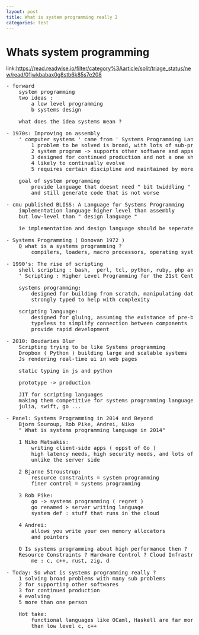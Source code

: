 ```yaml
---
layout: post
title: What is system programming really 2
categories: test
---
```


# Whats system programming
link:https://read.readwise.io/filter/category%3Aarticle/split/triage_status/new/read/01jwkbabax0g8stb6k85s7e208


<pre>
- forward
    system programming
    two ideas :
        a low level programming
        b systems design

    what does the idea systems mean ?

- 1970s: Improving on assembly
    ' computer systems ' came from ' Systems Programming Languages ' Book
        1 problem to be solved is broad, with lots of sub-problems
        2 system program -> supports other software and apps
        3 designed for continued production and not a one shot solution
        4 likely to continually evolve
        5 requires certain discipline and maintained by more than one person

    goal of system programming
        provide language that doesnt need " bit twiddling "
        and still generate code that is not worse

- cmu published BLISS: A Language for Systems Programming
    implementation language higher level than assembly
    but low-level than " design language "

    ie implementation and design language should be seperate

- Systems Programming ( Donovan 1972 )
    Q what is a systems programming ?
        compilers, loaders, macro processors, operating systems

- 1990's: The rise of scripting
    shell scripting : bash,  perl, tcl, python, ruby, php and js
    ' Scripting : Higher Level Programming for the 21st Century '

    systems programming:
        designed for building from scratch, manipulating datas directly
        strongly typed to help with complexity

    scripting language:
        designed for gluing, assuming the existance of pre-built
        typeless to simplify connection between components
        provide rapid development

- 2010: Boudaries Blur
    Scripting trying to be like Systems programming
    Dropbox ( Python ) building large and scalable systems
    Js rendering real-time ui in web pages

    static typing in js and python

    prototype -> production

    JIT for scripting languages
    making them competitive for systems programming languages ( c, c++ )
    julia, swift, go ...

- Panel: Systems Programming in 2014 and Beyond
    Bjorn Souroup, Rob Pike, Andrei, Niko
    " What is systems programming language in 2014"

    1 Niko Matsakis:
        writing client-side apps ( oppst of Go )
        high latency needs, high security needs, and lots of req
        unlike the server side

    2 Bjarne Stroustrup:
        resource constraints = system programming
        finer control = systems programming

    3 Rob Pike:
        go -> systems programming ( regret )
        go renamed > server writing language
        system def : stuff that runs in the cloud

    4 Andrei:
        allows you write your own memory allocators
        and pointers

    Q Is systems programming about high performance then ?
    Resource Constraints ? Hardware Control ? Cloud Infrastructure ?
        me : c, c++, rust, zig, d

- Today: So what is systems programming really ?
    1 solving broad problems with many sub problems
    2 for supporting other softwares
    3 for continued production
    4 evolving
    5 more than one person

    Hot take:
        functional languages like OCaml, Haskell are far more systems
        than low level c, c++
</pre>










